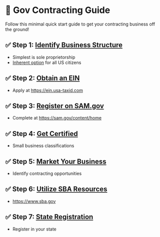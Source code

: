 # 📝 Gov Contracting Guide 

Follow this minimal quick start guide to get your contracting business off the ground!

## ✅ Step 1: [Identify Business Structure](docs/business-structure)

- Simplest is sole proprietorship  
- [Inherent option](docs/business-structure) for all US citizens

## ✅ Step 2: [Obtain an EIN](/docs/registrations/ein) 

- Apply at https://ein.usa-taxid.com

## ✅ Step 3: [Register on SAM.gov](/docs/registrations/sam-gov)

- Complete at https://sam.gov/content/home  

## ✅ Step 4: [Get Certified](/docs/certifications) 

- Small business classifications 

## ✅ Step 5: [Market Your Business](/docs/marketing)

- Identify contracting opportunities

## ✅ Step 6: [Utilize SBA Resources](/docs/resources) 

- https://www.sba.gov

## ✅ Step 7: [State Registration](/docs/registrations/state-registration) 

- Register in your state
